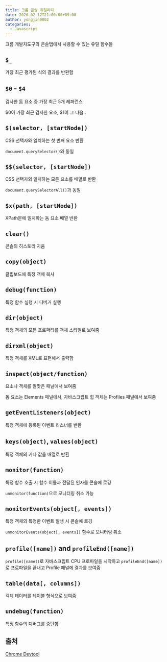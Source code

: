 ```yaml
---
title: 크롬 콘솔 유틸리티
date: 2020-02-12T21:00:00+09:00
author: yongjin0802
categories:
  - Javascript
---
```


크롬 개발자도구의 콘솔탭에서 사용할 수 있는 유틸 함수들

## `$_`

가장 최근 평가된 식의 결과를 반환함

## `$0` - `$4`

검사한 돔 요소 중 가장 최근 5개 레퍼런스

$0이 가장 최근 검사한 요소, $1이 그 다음..

## `$(selector, [startNode])`

CSS 선택자와 일치하는 첫 번째 요소 반환

`document.querySelector()`와 동일

## `$$(selector, [startNode])`

CSS 선택자외 일치하는 모든 요소를 배열로 반환

`document.querySelectorAll()`과 동일

## `$x(path, [startNode])`

XPath문에 일치하는 돔 요소 배열 반환

## `clear()`

콘솔의 히스토리 지움

## `copy(object)`

클립보드에 특정 객체 복사

## `debug(function)`

특정 함수 실행 시 디버거 실행

## `dir(object)`

특정 객체의 모든 프로퍼티를 객체 스타일로 보여줌

## `dirxml(object)`

특정 객체를 XML로 표현해서 출력함

## `inspect(object/function)`

요소나 객체를 알맞은 패널에서 보여줌

돔 요소는 Elements 패널에서, 자바스크립트 힙 객체는 Profiles 패널에서 보여줌

## `getEventListeners(object)`

특정 객체에 등록된 이벤트 리스너를 반환

## `keys(object)`, `values(object)`

특정 객체의 키나 값을 배열로 반환

## `monitor(function)`

특정 함수 호출 시 함수 이름과 전달된 인자를 콘솔에 로깅

`unmonitor(function)`으로 모니터링 취소 가능

## `monitorEvents(object[, events])`

특정 객체의 특정한 이벤트 발생 시 콘솔에 로깅

`unmonitorEvents(object[, events])` 함수로 모니터링 취소

## `profile([name])` and `profileEnd([name])`

`profile([name])`로 자바스크립트 CPU 프로파일을 시작하고 `profileEnd([name])`로 프로파일을 끝내고 Profile 패널에 결과를 보여줌

## `table(data[, columns])`

객체 데이터를 테이블 형식으로 보여줌

## `undebug(function)`

특정 함수의 디버그를 중단함

## 출처

[Chrome Devtool](https://developers.google.com/web/tools/chrome-devtools/console/utilities)
